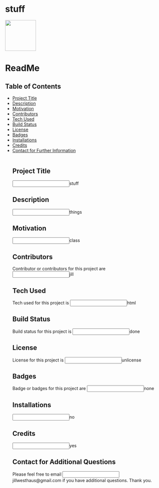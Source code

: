 
# stuff
<img width = "100" height = "100" src="https://avatars0.githubusercontent.com/u/49396?v=4">
<h2>


<h1>ReadMe</h1>
<h2>Table of Contents</h2>
<ul>
<li><a href="#title">Project Title</a></li>

<li><a href="#description">Description</a></li>

<li><a href="#motivation">Motivation</a></li>

<li><a href="#contributors">Contributors</a></li>

<li><a href="#tech">Tech Used</a></li>

<li><a href="#build">Build Status</a></li>

<li><a href="#license">License</a></li>

<li><a href="#badges">Badges</a></li>

<li><a href="#installations">Installations</a></li>

<li><a href="#credits">Credits</a></li>

<li><a href="#contact">Contact for Further Information</a></li>
<br>

<h2 id="title">Project Title</h2>
<p><input type="text" name="title" value="">stuff</p>

<h2 id="description">Description</h2>
<p><input type="text" name= "description" value="">things</p>

<h2 id="motivation">Motivation</h2>
<p><input type="text" name="motivation" value="">class</p>

<h2 id="contributors">Contributors</h2>
<p>Contributor or contributors for this project are <input type="text" name="contributors" value="">jill</p>

<h2 id="tech">Tech Used</h2>
<p>Tech used for this project is <input type="text" name="tech" value="">html</p>

<h2 id="build">Build Status</h2>
<p>Build status for this project is <input type="text" name="build" value="">done</p>

<h2 id="license">License</h2>
<p>License for this project is <input type="text" name="license" value ="">unlicense</p>

<h2 id="badges">Badges</h2>
<p>Badge or badges for this project are <input type="text" name="badges" value="">none</p>

<h2 id="installations">Installations</h2>
<p><input type="text" name="installations" value="">no</p>

<h2 id="credits">Credits</h2>
<p><input type="text" name="credits" value="">yes</p>

<h2 id="contact">Contact for Additional Questions</h2>
<p>Please feel free to email <input type="text" name="email" value="">jillwesthaus@gmail.com if you have additional questions.  Thank you.</p>


